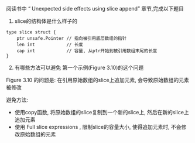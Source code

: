 阅读书中 “ Unexpected side effects using slice append” 章节,完成以下题目

1. slice的结构体是什么样子的

```
type slice struct {
	ptr unsafe.Pointer // 指向被引用底层数组的指针
	len int            // 长度
	cap int            // 容量, 从ptr开始到被引用数组末尾的长度
}
```

2. 有哪些方法可以避免 第一个示例(Figure 3.10)的这个问题

Figure 3.10 的问题是: 在引用原始数组的slice上追加元素, 会导致原始数组的元素被修改

避免方法:

- 使用copy函数, 将原始数组的slice复制到一个新的slice上, 然后在新的slice上追加元素
- 使用 Full slice expressions , 限制slice的容量大小, 使得追加元素时, 不会修改原始数组的元素
